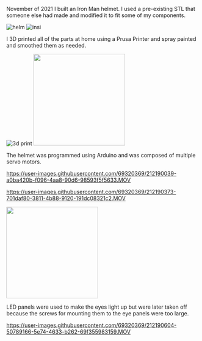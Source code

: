 November of 2021 I built an Iron Man helmet. I used a pre-existing STL that someone else had made and modified it to fit some of my components. 

![helm](https://user-images.githubusercontent.com/69320369/212188582-7eac9156-ba3f-4742-86e2-83f83606a96d.jpg)
![insi](https://user-images.githubusercontent.com/69320369/212188659-b47eb2fe-46a2-4aa8-a8b2-9ce6788005d8.jpg)

I 3D printed all of the parts at home using a Prusa Printer and spray painted and smoothed them as needed. 

![3d print](https://user-images.githubusercontent.com/69320369/212188782-6a1cd817-fa18-40fe-960f-6e359b4f7ae9.jpg)
<img src="https://user-images.githubusercontent.com/69320369/212189516-aae9beab-6cbf-4e1d-940c-1b494ff8f04d.jpg" width="240" />

The helmet was programmed using Arduino and was composed of multiple servo motors. 

https://user-images.githubusercontent.com/69320369/212190039-a0ba420b-f096-4aa8-90d6-98593f5f5633.MOV


https://user-images.githubusercontent.com/69320369/212190373-701daf80-3811-4b88-9120-191dc08321c2.MOV


<img src="https://user-images.githubusercontent.com/69320369/212190000-3097b389-56a6-419b-8a39-487d24588826.jpg" width="240" />

LED panels were used to make the eyes light up but were later taken off because the screws for mounting them to the eye panels were too large. 

https://user-images.githubusercontent.com/69320369/212190604-50789166-5e74-4633-b262-69f355983159.MOV

